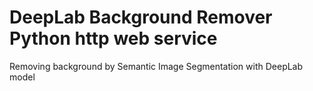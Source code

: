 # DeepLab Background Remover Python http web service
Removing background by Semantic Image Segmentation with DeepLab model

